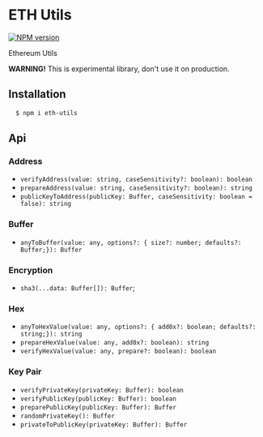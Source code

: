 # ETH Utils

[![NPM version][npm-image]][npm-url]
 
Ethereum Utils


**WARNING!** This is experimental library, don't use it on production.

## Installation

```bash
  $ npm i eth-utils
```

## Api

### Address

* `verifyAddress(value: string, caseSensitivity?: boolean): boolean`
* `prepareAddress(value: string, caseSensitivity?: boolean): string`
* `publicKeyToAddress(publicKey: Buffer, caseSensitivity: boolean = false): string`

### Buffer

* `anyToBuffer(value: any, options?: { size?: number; defaults?: Buffer;}): Buffer`


### Encryption

* `sha3(...data: Buffer[]): Buffer`;

### Hex

* `anyToHexValue(value: any, options?: { add0x?: boolean; defaults?: string;}): string`
* `prepareHexValue(value: any, add0x?: boolean): string`
* `verifyHexValue(value: any, prepare?: boolean): boolean`


### Key Pair

* `verifyPrivateKey(privateKey: Buffer): boolean`
* `verifyPublicKey(publicKey: Buffer): boolean`
* `preparePublicKey(publicKey: Buffer): Buffer`
* `randomPrivateKey(): Buffer`
* `privateToPublicKey(privateKey: Buffer): Buffer`



[npm-image]: https://badge.fury.io/js/eth-utils.svg
[npm-url]: https://npmjs.org/package/eth-utils

